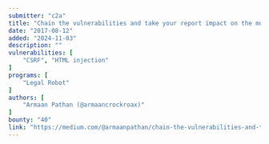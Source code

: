 ```yaml
---
submitter: "c2a"
title: "Chain the vulnerabilities and take your report impact on the moon (CSRF to HTML INJECTION which results OPEN REDIRECT and could steal USER CREDENTIALS)"
date: "2017-08-12"
added: "2024-11-03"
description: ""
vulnerabilities: [
    "CSRF", "HTML injection"
]
programs: [
    "Legal Robot"
]
authors: [
    "Armaan Pathan (@armaancrockroax)"
]
bounty: "40"
link: "https://medium.com/@armaanpathan/chain-the-vulnerabilities-and-take-your-report-impact-on-the-moon-csrf-to-html-injection-which-608fa6e74236"
---
```




